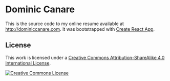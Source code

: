 # Dominic Canare

This is the source code to my online resume available at http://dominiccanare.com. It was bootstrapped with [Create React App](https://github.com/facebook/create-react-app).

## License
This work is licensed under a [Creative Commons Attribution-ShareAlike 4.0 International License](http://creativecommons.org/licenses/by-sa/4.0/).

<a rel="license" href="http://creativecommons.org/licenses/by-sa/4.0/"><img alt="Creative Commons License" src="https://i.creativecommons.org/l/by-sa/4.0/88x31.png" /></a>
